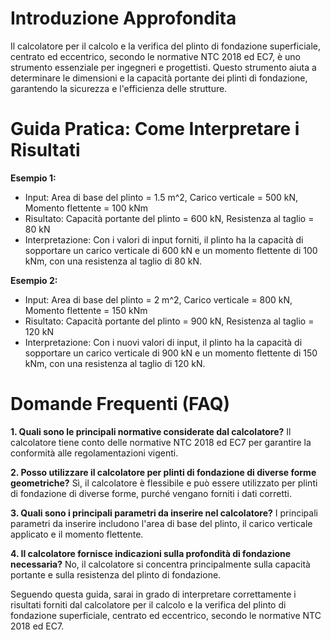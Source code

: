 # Introduzione Approfondita
Il calcolatore per il calcolo e la verifica del plinto di fondazione superficiale, centrato ed eccentrico, secondo le normative NTC 2018 ed EC7, è uno strumento essenziale per ingegneri e progettisti. Questo strumento aiuta a determinare le dimensioni e la capacità portante dei plinti di fondazione, garantendo la sicurezza e l'efficienza delle strutture.

# Guida Pratica: Come Interpretare i Risultati

**Esempio 1:**
- Input: Area di base del plinto = 1.5 m^2, Carico verticale = 500 kN, Momento flettente = 100 kNm
- Risultato: Capacità portante del plinto = 600 kN, Resistenza al taglio = 80 kN
- Interpretazione: Con i valori di input forniti, il plinto ha la capacità di sopportare un carico verticale di 600 kN e un momento flettente di 100 kNm, con una resistenza al taglio di 80 kN.

**Esempio 2:**
- Input: Area di base del plinto = 2 m^2, Carico verticale = 800 kN, Momento flettente = 150 kNm
- Risultato: Capacità portante del plinto = 900 kN, Resistenza al taglio = 120 kN
- Interpretazione: Con i nuovi valori di input, il plinto ha la capacità di sopportare un carico verticale di 900 kN e un momento flettente di 150 kNm, con una resistenza al taglio di 120 kN.

# Domande Frequenti (FAQ)

**1. Quali sono le principali normative considerate dal calcolatore?**
Il calcolatore tiene conto delle normative NTC 2018 ed EC7 per garantire la conformità alle regolamentazioni vigenti.

**2. Posso utilizzare il calcolatore per plinti di fondazione di diverse forme geometriche?**
Sì, il calcolatore è flessibile e può essere utilizzato per plinti di fondazione di diverse forme, purché vengano forniti i dati corretti.

**3. Quali sono i principali parametri da inserire nel calcolatore?**
I principali parametri da inserire includono l'area di base del plinto, il carico verticale applicato e il momento flettente.

**4. Il calcolatore fornisce indicazioni sulla profondità di fondazione necessaria?**
No, il calcolatore si concentra principalmente sulla capacità portante e sulla resistenza del plinto di fondazione.

Seguendo questa guida, sarai in grado di interpretare correttamente i risultati forniti dal calcolatore per il calcolo e la verifica del plinto di fondazione superficiale, centrato ed eccentrico, secondo le normative NTC 2018 ed EC7.